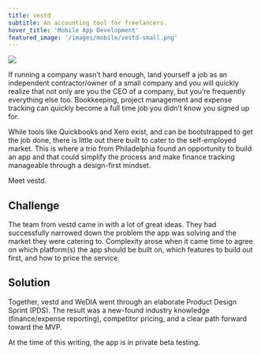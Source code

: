 ```yaml
---
title: vestd
subtitle: An accounting tool for freelancers.
hover_title: 'Mobile App Development'
featured_image: '/images/mobile/vestd-small.png'
---
```


![](/images/mobile/vestd-small.png)

If running a company wasn’t hard enough, land yourself a job as an independent
contractor/owner of a small company and you will quickly realize that not only
are you the CEO of a company, but you’re frequently everything else too.
Bookkeeping, project management and expense tracking can quickly become a full
time job you didn’t know you signed up for. 

While tools like Quickbooks and Xero exist, and can be bootstrapped to get the
job done, there is little out there built to cater to the self-employed market.
This is where a trio from Philadelphia found an opportunity to build an app and
that could simplify the process and make finance tracking manageable through a
design-first mindset. 

Meet vestd.

## Challenge

The team from vestd came in with a lot of great ideas. They had successfully
narrowed down the problem the app was solving and the market they were catering
to. Complexity arose when it came time to agree on which platform(s) the app
should be built on, which features to build out first, and how to price the
service.

## Solution

Together, vestd and WeDIA went through an elaborate Product Design Sprint (PDS).
The result was a new-found industry knowledge (finance/expense reporting),
competitor pricing, and a clear path forward toward the MVP.

At the time of this writing, the app is in private beta testing.

